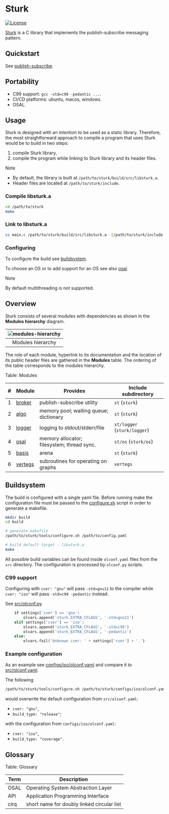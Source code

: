 # Sturk

<!--![TOC]!-->

[![License](https://img.shields.io/badge/License-BSD_3--Clause-blue.svg)](https://opensource.org/licenses/BSD-3-Clause)

[Sturk](https://szymonturno.github.io/sturk/)
is a C library that implements the publish-subscribe messaging pattern.

## Quickstart

See [publish-subscribe](#publish-subscribe).

## Portability

- C99 support: `gcc -std=c99 -pedantic ...`.
- CI/CD platforms: ubuntu, macos, windows.
- OSAL.

## Usage

Sturk is designed with an intention to be used as a static library.
Therefore, the most straightforward approach to compile a program that uses
Sturk would be to build in two steps:

1. compile Sturk library,
2. compile the program while linking to Sturk library and its header files.

> [!note]
> - By default, the library is built at `/path/to/sturk/build/src/libsturk.a`.
> - Header files are located at `/path/to/sturk/include`.

### Compile libsturk.a

```sh
cd /path/to/sturk
make
```

### Link to libsturk.a

```sh
cc main.c /path/to/sturk/build/src/libsturk.a -I/path/to/sturk/include
```

### Configuring

To configure the build see [buildsystem](#buildsystem).

To choose an OS or to add support for an OS see also [osal](src/osal/README.md).

> [!note]
> By default multithreading is not supported.

## Overview

Sturk consists of several modules with dependencies as shown in the
**Modules hierarchy** diagram.

| ![modules-hierarchy](http://www.plantuml.com/plantuml/proxy?cache=no&src=https://raw.githubusercontent.com/SzymonTurno/sturk/refs/heads/main/docs/hierarchy.puml) |
| :---------------: |
| Modules hierarchy |

The role of each module, hyperlink to its documentation and the location of its
public header files are gathered in the **Modules** table. The ordering of the
table corresponds to the modules hierarchy.

Table: Modules

|  #  | Module                               | Provides                                   | Include subdirectory         |
| --- | ------------------------------------ | ------------------------------------------ | ---------------------------- |
|  1  | [broker](src/broker/README.md)       | publish-subscribe utility                  | `st` (`sturk`)               |
|  2  | [algo](src/algo/README.md)           | memory pool; waiting queue; dictionary     | `st` (`sturk`)               |
|  3  | [logger](src/logger/README.md)       | logging to stdout/stderr/file              | `st/logger` (`sturk/logger`) |
|  4  | [osal](src/osal/README.md)           | memory allocator; filesystem; thread sync. | `st/os` (`sturk/os`)         |
|  5  | [basis](src/basis/README.md)         | arena                                      | `st` (`sturk`)               |
|  6  | [vertegs](include/vertegs/README.md) | subroutines for operating on graphs        | `vertegs`                    |

## Buildsystem<!--!{#buildsystem}!-->

The build is configured with a single yaml file. Before running make the configuration
file must be passed to the [configure.sh](https://github.com/SzymonTurno/sturk/blob/main/tools/configure.sh)
script in order to generate a makefile.

```sh
mkdir build
cd build

# generate makefile
/path/to/sturk/tools/configure.sh /path/to/config.yaml

# build default target - libsturk.a
make
```

All possible build variables can be found inside `olconf.yaml` files from the `src`
directory. The configuration is processed by `olconf.py` scripts.

### C99 support

Configuring with `cver: "gnu"` will pass `-std=gnu11` to the compiler while
`cver: "iso"` will pass `-std=c99 -pedantic` instead.

See [src/olconf.py](https://github.com/SzymonTurno/sturk/blob/main/src/olconf.py).

```python
    if settings['cver'] == 'gnu':
        olvars.append('sturk_EXTRA_CFLAGS', '-std=gnu11')
    elif settings['cver'] == 'iso':
        olvars.append('sturk_EXTRA_CFLAGS', '-std=c99')
        olvars.append('sturk_EXTRA_CFLAGS', '-pedantic')
    else:
        olvars.fail('Unknown cver: ' + settings['cver'] + '.')
```

### Example configuration

As an example see [configs/iso/olconf.yaml](https://github.com/SzymonTurno/sturk/blob/main/configs/iso/olconf.yaml)
and compare it to [src/olconf.yaml](https://github.com/SzymonTurno/sturk/blob/main/src/olconf.yaml).

The following

```sh
/path/to/sturk/tools/configure.sh /path/to/sturk/configs/iso/olconf.yaml
```

would overwrite the default configuration from `src/olconf.yaml`:

- `cver: "gnu"`,
- `build_type: "release"`;

with the configuration from `configs/iso/olconf.yaml`:

- `cver: "iso"`,
- `build_type: "coverage"`.

## Glossary

Table: Glossary

| Term | Description                                |
| ---- | ------------------------------------------ |
| OSAL | Operating System Abstraction Layer         |
| API  | Application Programming Interface          |
| cirq | short name for doubly linked circular list |
